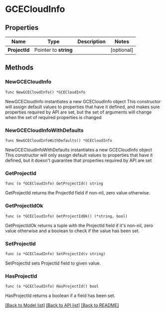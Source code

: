 # GCECloudInfo

## Properties

Name | Type | Description | Notes
------------ | ------------- | ------------- | -------------
**ProjectId** | Pointer to **string** |  | [optional] 

## Methods

### NewGCECloudInfo

`func NewGCECloudInfo() *GCECloudInfo`

NewGCECloudInfo instantiates a new GCECloudInfo object
This constructor will assign default values to properties that have it defined,
and makes sure properties required by API are set, but the set of arguments
will change when the set of required properties is changed

### NewGCECloudInfoWithDefaults

`func NewGCECloudInfoWithDefaults() *GCECloudInfo`

NewGCECloudInfoWithDefaults instantiates a new GCECloudInfo object
This constructor will only assign default values to properties that have it defined,
but it doesn't guarantee that properties required by API are set

### GetProjectId

`func (o *GCECloudInfo) GetProjectId() string`

GetProjectId returns the ProjectId field if non-nil, zero value otherwise.

### GetProjectIdOk

`func (o *GCECloudInfo) GetProjectIdOk() (*string, bool)`

GetProjectIdOk returns a tuple with the ProjectId field if it's non-nil, zero value otherwise
and a boolean to check if the value has been set.

### SetProjectId

`func (o *GCECloudInfo) SetProjectId(v string)`

SetProjectId sets ProjectId field to given value.

### HasProjectId

`func (o *GCECloudInfo) HasProjectId() bool`

HasProjectId returns a boolean if a field has been set.


[[Back to Model list]](../README.md#documentation-for-models) [[Back to API list]](../README.md#documentation-for-api-endpoints) [[Back to README]](../README.md)


